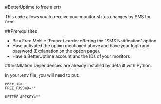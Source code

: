 #BetterUptime to free alerts

This code allows you to receive your monitor status changes by SMS for free!

##Prerequisites

- Be a Free Mobile (France) carrier offering the "SMS Notification" option
- Have activated the option mentioned above and have your login and password (Explanation on the option page).
- Have a BetterUptime account and the IDs of your monitors

##Installation
Dependencies are already installed by default with Python.

In your .env file, you will need to put:
```
FREE_ID=""
FREE_PASSWD=""

UPTIME_APIKEY=""
```